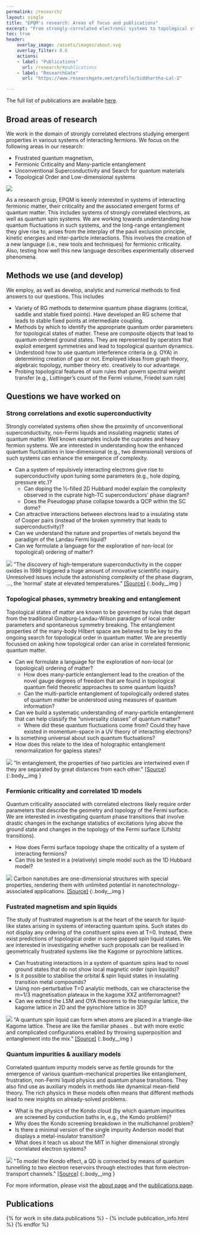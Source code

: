 ```yaml
---
permalink: /research/
layout: single
title: "EPQM's research: Areas of focus and publications"
excerpt: "From strongly-correlated electronic systems to topological states of matter"
toc: true
header:
    overlay_image: /assets/images/about.svg
    overlay_filter: 0.6
    actions:
    - label: "Publications"
      url: /research/#publications
    - label: "ResearchGate"
      url: "https://www.researchgate.net/profile/Siddhartha-Lal-2"

---
```


The full list of publications are available [here](/research/#publications). 

## Broad areas of research

We work in the domain of strongly correlated electrons studying emergent properties in various systems of interacting fermions. We focus on the following areas in our research:

- Frustrated quantum magnetism, 
- Fermionic Criticality and Many-particle entanglement
- Unconventional Superconductivity and Search for quantum materials
- Topological Order and Low-dimensional systems

![](/assets/images/research/epqm-research.png)

As a research group, EPQM is keenly interested in systems of interacting fermionic matter, their criticality and the associated emergent forms of quantum matter. This includes systems of strongly correlated electrons, as well as quantum spin systems. We are working towards understanding how quantum fluctuations in such systems, and the long-range entanglement they give rise to, arises from the interplay of the pauli exclusion principle, kinetic energies and inter-particle interactions. This involves the creation of a new language (i.e., new tools and techniques) for fermionic criticality. Also, testing how well this new language describes experimentally observed phenomena.

## Methods we use (and develop)

We employ, as well as develop, analytic and numerical methods to find answers to our questions. This includes
- Variety of RG methods to determine quantum phase diagrams (critical, saddle and stable fixed points). Have developed an RG scheme that leads to stable fixed points at intermediate coupling.
- Methods by which to identify the appropriate quantum order parameters for topological states of matter. These are composite objects that lead to quantum ordered ground states. They are represented by operators that exploit emergent symmetries and lead to topological quantum dynamics.
- Understood how to use quantum interference criteria (e.g. OYA) in determining creation of gap or not. Employed ideas from graph theory, algebraic topology, number theory etc. creatively to our advantage.
- Probing topological features of sum rules that govern spectral weight transfer (e.g., Luttinger’s count of the Fermi volume, Friedel sum rule)

## Questions we have worked on

### Strong correlations and exotic superconductivity

Strongly correlated systems often show the proximity of unconventional superconductivity, non-Fermi liquids and insulating magnetic states of quantum matter. Well known examples include the cuprates and heavy fermion systems. We are interested in understanding how the enhanced quantum fluctuations in low-dimensional (e.g., two dimensional) versions of such systems can enhance the emergence of complexity.

- Can a system of repulsively interacting electrons give rise to superconductivity upon tuning some parameters (e.g., hole doping, pressure etc.)?
    - Can doping the ½-filled 2D Hubbard model explain the complexity observed in the cuprate high-TC superconductors' phase diagram?
    - Does the Pseudogap phase collapse towards a QCP within the SC dome?
- Can attractive interactions between electrons lead to a insulating state of Cooper pairs (instead of the broken symmetry that leads to superconductivity)? 
- Can we understand the nature and properties of metals beyond the paradigm of the Landau Fermi liquid?
- Can we formulate a language for the exploration of non-local (or topological) ordering of matter?

![](/assets/images/research/keimer_cuprate_phases.jpg)
"The discovery of high-temperature superconductivity in the copper oxides in 1986 triggered a huge amount of innovative scientific inquiry. Unresolved issues include the astonishing complexity of the phase diagram, ..., the ‘normal’ state at elevated temperatures." [[Source]](https://www.nature.com/articles/nature14165)
{:.body__img }

### Topological phases, symmetry breaking and entanglement

Topological states of matter are known to be governed by rules that depart from the traditional Ginzburg-Landau-Wilson paradigm of local order parameters and spontaneous symmetry breaking. The entanglement properties of the many-body Hilbert space are believed to be key to the ongoing search for topological order in quantum matter. We are presently focussed on asking how topological order can arise in correlated fermionic quantum matter.

- Can we formulate a language for the exploration of non-local (or topological) ordering of matter?
    - How does many-particle entanglement lead to the creation of the novel gauge degrees of freedom that are found in topological quantum field theoretic approaches to some quantum liquids?
    - Can the multi-particle entanglement of topologically ordered states of quantum matter be understood using measures of quantum information?
- Can we build a systematic understanding of many-particle entanglement that can help classify the “universality classes” of quantum matter?
    - Where did these quantum fluctuations come from? Could they have existed in momentum-space in a UV theory of interacting electrons?
- Is something universal about such quantum fluctuations?
- How does this relate to the idea of holographic entanglement renormalization for gapless states?

![](/assets/images/research/entanglement.jpg)
"In entanglement, the properties of two particles are intertwined even if they are separated by great distances from each other." [[Source]](https://www.nist.gov/blogs/taking-measure/local-realism-bells-inequality-and-t-shirts-entangled-tale)
{:.body__img }

### Fermionic criticality and correlated 1D models

Quantum criticality associated with correlated electrons likely require order parameters that describe the geometry and topology of the Fermi surface. We are interested in investigating quantum phase transitions that involve drastic changes in the exchange statistics of excitations lying above the ground state and changes in the topology of the Fermi surface (Lifshitz transitions).

- How does Fermi surface topology shape the criticality of a system of interacting fermions? 
- Can this be tested in a (relatively) simple model such as the 1D Hubbard model?

![](/assets/images/research/carbon-nanotube.webp)
Carbon nanotubes are one-dimensional structures with special properties, rendering them with unlimited potential in nanotechnology-associated applications. [[Source]](https://www.britannica.com/science/carbon-nanotube)
{:.body__img }

### Fustrated magnetism and spin liquids	

The study of frustrated magnetism is at the heart of the search for liquid-like states arising in systems of interacting quantum spins. Such states do not display any ordering of the constituent spins even at T=0. Instead, there exist predictions of topological order in some gapped spin liquid states. We are interested in investigating whether such proposals can be realised in geometrically frustrated systems like the Kagome or pyrochlore lattices.

- Can frustrating interactions in a system of quantum spins lead to novel ground states that do not show local magnetic order (spin liquids)?
- Is it possible to stabilise the orbital & spin liquid states in insulating transition metal compounds?
- Using non-perturbative T=0 analytic methods, can we characterise the m=1/3 magnetisation plateaux in the kagome XXZ antiferromagnet?
- Can we extend the LSM and OYA theorems to the triangular lattice, the kagome lattice in 2D and the pyrochlore lattice in 3D?

![](/assets/images/research/spin-liquid.jpg)
"A quantum spin liquid can form when atoms are placed in a triangle-like Kagome lattice. These are like the familiar phases .. but with more exotic and complicated configurations enabled by throwing superposition and entanglement into the mix." [[Source]](https://www.quantamagazine.org/quantum-simulators-create-a-totally-new-phase-of-matter-20211202/)
{:.body__img }

### Quantum impurities & auxiliary models

Correlated quantum impurity models serve as fertile grounds for the emergence of various quantum-mechanical properties like entanglement, frustration, non-Fermi liquid physics and quantum phase transitions. They also find use as auxiliary models in methods like dynamical mean-field theory. The rich physics in these models often means that different methods lead to new insights on already-solved problems.

- What is the physics of the Kondo cloud (by which quantum impurities are screened by conduction baths in, e.g., the Kondo problem)? 
- Why does the Kondo screening breakdown in the multichannel problem?
- Is there a minimal version of the single impurity Anderson model that displays a metal-insulator transition?
- What does it teach us about the MIT in higher dimensional strongly correlated electron systems?

![](/assets/images/research/kondo.webp)
"To model the Kondo effect, a QD is connected by means of quantum tunnelling to two electron reservoirs through electrodes that form electron-transport channels." [[Source]](https://www.nature.com/articles/526203a)
{:.body__img }

For more information, please visit the [about page](/about/) and the [publications page](/publications/).

## Publications

<div class="publications" markdown=1>
{% for work in site.data.publications %}
- {% include publication_info.html %}
{% endfor %}
</div>
